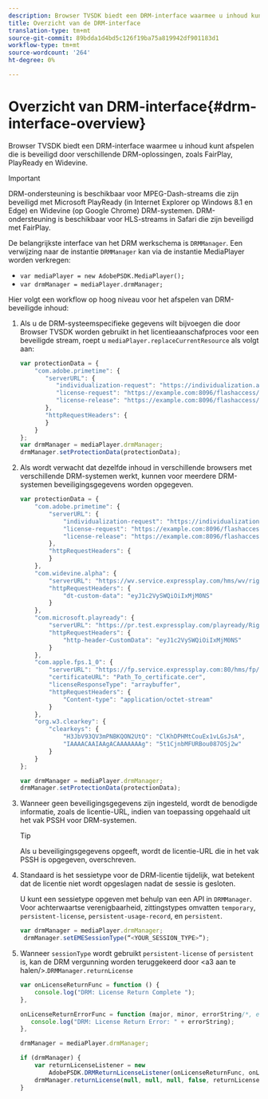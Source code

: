 ```yaml
---
description: Browser TVSDK biedt een DRM-interface waarmee u inhoud kunt afspelen die is beveiligd door verschillende DRM-oplossingen, zoals FairPlay, PlayReady en Widevine.
title: Overzicht van de DRM-interface
translation-type: tm+mt
source-git-commit: 89bdda1d4bd5c126f19ba75a819942df901183d1
workflow-type: tm+mt
source-wordcount: '264'
ht-degree: 0%

---
```



# Overzicht van DRM-interface{#drm-interface-overview}

Browser TVSDK biedt een DRM-interface waarmee u inhoud kunt afspelen die is beveiligd door verschillende DRM-oplossingen, zoals FairPlay, PlayReady en Widevine.

<!--<a id="section_59994F2059B245E996E0776214804A0A"></a>-->

>[!IMPORTANT]
>
>DRM-ondersteuning is beschikbaar voor MPEG-Dash-streams die zijn beveiligd met Microsoft PlayReady (in Internet Explorer op Windows 8.1 en Edge) en Widevine (op Google Chrome) DRM-systemen. DRM-ondersteuning is beschikbaar voor HLS-streams in Safari die zijn beveiligd met FairPlay.

De belangrijkste interface van het DRM werkschema is `DRMManager`. Een verwijzing naar de instantie `DRMManager` kan via de instantie MediaPlayer worden verkregen:

* `var mediaPlayer = new AdobePSDK.MediaPlayer();`
* `var drmManager = mediaPlayer.drmManager;`

<!--<a id="section_B7E8AD9A4D4F4BD9BA2A67ABC135D6F9"></a>-->

Hier volgt een workflow op hoog niveau voor het afspelen van DRM-beveiligde inhoud:

1. Als u de DRM-systeemspecifieke gegevens wilt bijvoegen die door Browser TVSDK worden gebruikt in het licentieaanschafproces voor een beveiligde stream, roept u `mediaPlayer.replaceCurrentResource` als volgt aan:

   ```js
   var protectionData = { 
       "com.adobe.primetime": { 
          "serverURL": { 
             "individualization-request": "https://individualization.adobe.com/flashaccess/i15n/v5", 
             "license-request": "https://example.com:8096/flashaccess/req", 
             "license-release": "https://example.com:8096/flashaccess/req" 
          }, 
          "httpRequestHeaders": { 
          } 
       } 
   }; 
   var drmManager = mediaPlayer.drmManager; 
   drmManager.setProtectionData(protectionData);
   ```

1. Als wordt verwacht dat dezelfde inhoud in verschillende browsers met verschillende DRM-systemen werkt, kunnen voor meerdere DRM-systemen beveiligingsgegevens worden opgegeven.

   ```js
   var protectionData = { 
       "com.adobe.primetime": { 
           "serverURL": { 
               "individualization-request": "https://individualization.adobe.com/flashaccess/i15n/v5", 
               "license-request": "https://example.com:8096/flashaccess/req", 
               "license-release": "https://example.com:8096/flashaccess/req" 
           }, 
           "httpRequestHeaders": { 
           } 
       }, 
       "com.widevine.alpha": { 
           "serverURL": "https://wv.service.expressplay.com/hms/wv/rights/?ExpressPlayToken=<token value>", 
           "httpRequestHeaders": { 
               "dt-custom-data": "eyJ1c2VySWQiOiIxMjM0NS" 
           } 
       }, 
       "com.microsoft.playready": { 
           "serverURL": "https://pr.test.expressplay.com/playready/RightsManager.asmx?ExpressPlayToken=<token value>", 
           "httpRequestHeaders": { 
               "http-header-CustomData": "eyJ1c2VySWQiOiIxMjM0NS" 
           } 
       }, 
       "com.apple.fps.1_0": { 
           "serverURL": "https://fp.service.expressplay.com:80/hms/fp/rights/?ExpressPlayToken=<token value>", 
           "certificateURL": "Path_To_certificate.cer", 
           "licenseResponseType": "arraybuffer", 
           "httpRequestHeaders": { 
               "Content-type": "application/octet-stream" 
           } 
       }, 
       "org.w3.clearkey": { 
           "clearkeys": { 
               "H3JbV93QV3mPNBKQON2UtQ": "ClKhDPHMtCouEx1vLGsJsA", 
               "IAAAACAAIAAgACAAAAAAAg": "5t1CjnbMFURBou087OSj2w" 
           } 
       } 
   }; 
   
   var drmManager = mediaPlayer.drmManager; 
   drmManager.setProtectionData(protectionData);
   ```

1. Wanneer geen beveiligingsgegevens zijn ingesteld, wordt de benodigde informatie, zoals de licentie-URL, indien van toepassing opgehaald uit het vak PSSH voor DRM-systemen.

   >[!TIP]
   >
   >Als u beveiligingsgegevens opgeeft, wordt de licentie-URL die in het vak PSSH is opgegeven, overschreven.

1. Standaard is het sessietype voor de DRM-licentie tijdelijk, wat betekent dat de licentie niet wordt opgeslagen nadat de sessie is gesloten.

   U kunt een sessietype opgeven met behulp van een API in `DRMManager`.  Voor achterwaartse verenigbaarheid, zittingstypes omvatten `temporary`, `persistent-license`, `persistent-usage-record`, en `persistent`.

   ```js
   var drmManager = mediaPlayer.drmManager; 
    drmManager.setEMESessionType(“<YOUR_SESSION_TYPE>”); 
   ```

1. Wanneer `sessionType` wordt gebruikt `persistent-license` of `persistent` is, kan de DRM vergunning worden teruggekeerd door &lt;a3 aan te halen/>.`DRMManager.returnLicense`

   ```js
   var onLicenseReturnFunc = function () { 
       console.log("DRM: License Return Complete "); 
   }, 
   
   onLicenseReturnErrorFunc = function (major, minor, errorString/*, errorServerUrl*/) { 
      console.log("DRM: License Return Error: " + errorString); 
   }, 
   
   drmManager = mediaPlayer.drmManager; 
   
   if (drmManager) { 
       var returnLicenseListener = new  
           AdobePSDK.DRMReturnLicenseListener(onLicenseReturnFunc, onLicenseReturnErrorFunc); 
       drmManager.returnLicense(null, null, null, false, returnLicenseListener, drmLicense.session); 
   }
   ```

